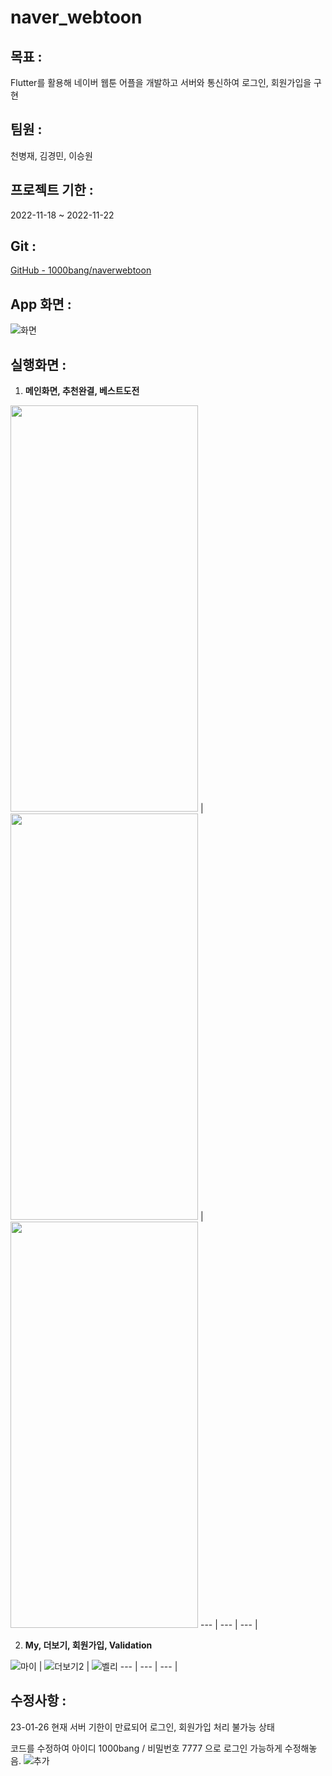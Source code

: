# naver_webtoon

## 목표 :

Flutter를 활용해 네이버 웹툰 어플을 개발하고 서버와 통신하여 로그인, 회원가입을 구현

## 팀원 :

천병재, 김경민, 이승원 

## 프로젝트 기한 :

2022-11-18 ~ 2022-11-22



## Git :

[GitHub - 1000bang/naverwebtoon](https://github.com/1000bang/naverwebtoon)

## App 화면 :

![화면](https://user-images.githubusercontent.com/113667600/214774010-9cb71773-4536-468a-a42f-379c6cf308d0.png)

## 실행화면 :

1. **메인화면, 추천완결, 베스트도전** 


  
<img src = 'https://user-images.githubusercontent.com/113667600/214774071-b5b1c90c-4826-434a-acdf-d30e942a75ce.gif' width = '300' height = '650'/> |
<img src = 'https://user-images.githubusercontent.com/113667600/214774143-2c1224ca-da94-4234-bbf1-bb476a0db4f1.gif' width = '300' height = '650'/> |
<img src = 'https://user-images.githubusercontent.com/113667600/214774181-08a38d26-6e0f-4736-ad8a-2952de7407bd.gif' width = '300' height = '650'/> 
--- | --- | --- | 


2. **My, 더보기, 회원가입, Validation** 


![마이](https://user-images.githubusercontent.com/113667600/214774302-23c4d7b3-56c1-432b-90e0-df82ec631f16.gif) |
![더보기2](https://user-images.githubusercontent.com/113667600/214774332-2599536e-c4f5-424b-a3a1-2957f39ee951.gif) |
![벨리](https://user-images.githubusercontent.com/113667600/214774366-074d4fa6-6da9-4d00-a7dd-f4c8b40e75a9.gif)
--- | --- | --- | 


## 수정사항 :

23-01-26 현재 서버 기한이 만료되어 로그인, 회원가입 처리 불가능 상태 

코드를 수정하여 아이디 1000bang / 비밀번호 7777 으로 로그인 가능하게 수정해놓음.
![추가](https://user-images.githubusercontent.com/113667600/214774449-10767db6-8a5d-4021-a030-a18ac88ec804.png)

